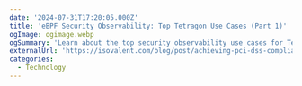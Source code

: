 ```yaml
---
date: '2024-07-31T17:20:05.000Z'
title: 'eBPF Security Observability: Top Tetragon Use Cases (Part 1)'
ogImage: ogimage.webp
ogSummary: 'Learn about the top security observability use cases for Tetragon'
externalUrl: 'https://isovalent.com/blog/post/achieving-pci-dss-compliance-with-isovalent-cilium-and-zero-trust/'
categories:
  - Technology
---
```

